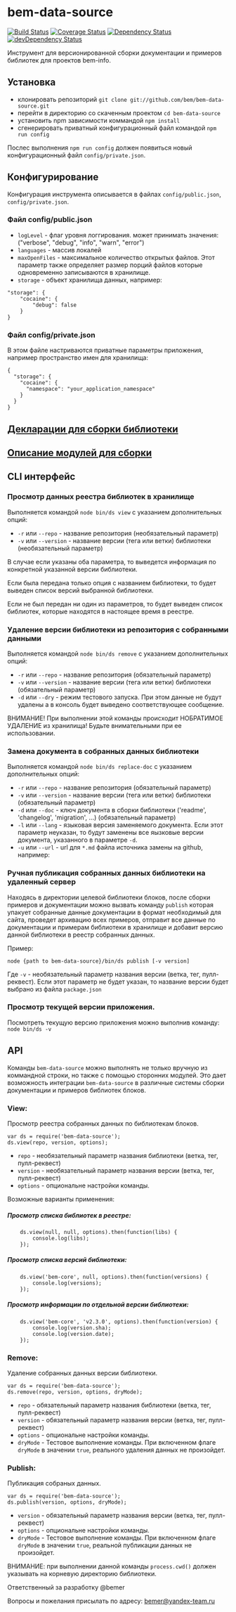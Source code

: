 bem-data-source
===============

[![Build Status](https://travis-ci.org/bem/bem-data-source.svg?branch=master)](https://travis-ci.org/bem/bem-data-source)
[![Coverage Status](https://coveralls.io/repos/bem/bem-data-source/badge.png)](https://coveralls.io/r/bem/bem-data-source)
[![Dependency Status](https://david-dm.org/bem/bem-data-source.svg?style=flat)](https://david-dm.org/bem/bem-data-source)
[![devDependency Status](https://david-dm.org/bem/bem-data-source/dev-status.svg?style=flat)](https://david-dm.org/bem/bem-data-source#info=devDependencies)

Инструмент для версионированной сборки документации и примеров библиотек для проектов bem-info.

## Установка

* клонировать репозиторий `git clone git://github.com/bem/bem-data-source.git`
* перейти в директорию со скаченным проектом `cd bem-data-source`
* установить npm зависимости коммандой `npm install`
* сгенерировать приватный конфигурационный файл командой `npm run config`

Послес выполнения `npm run config` должен появиться новый конфигурационный файл `config/private.json`.

## Конфигурирование

Конфигурация инструмента описывается в файлах `config/public.json`, `config/private.json`.

### Файл config/public.json

* `logLevel` - флаг уровня логгирования. может принимать значения: ("verbose", "debug", "info", "warn", "error")
* `languages` - массив локалей
* `maxOpenFiles` - максимальное количество открытых файлов. Этот параметр также определяет размер
порций файлов которые одновременно записываются в хранилище.
* `storage` - объект хранилища данных, например:

```
"storage": {
    "cocaine": {
        "debug": false
    }
}
```

### Файл config/private.json

В этом файле настриваются приватные параметры приложения, например пространство имен для хранилища:

```
{
  "storage": {
    "cocaine": {
      "namespace": "your_application_namespace"
    }
  }
}
```

## [Декларации для сборки библиотеки](./docs/declarations.md)
 
## [Описание модулей для сборки](./docs/tasks.md)

## CLI интерфейс

### Просмотр данных реестра библиотек в хранилище

Выполняется командой `node bin/ds view` с указанием дополнительных опций:

* `-r` или `--repo` - название репозитория (необязательный параметр)
* `-v` или `--version` - название версии (тега или ветки) библиотеки (необязательный параметр)

В случае если указаны оба параметра, то выведется информация по конкретной указанной версии библиотеки.

Если была передана только опция с названием библиотеки, то будет выведен список версий выбранной библиотеки.

Если не был передан ни один из параметров, то будет выведен список библиотек, которые находятся в настоящее
время в реестре.

### Удаление версии библиотеки из репозитория с собранными данными

Выполняется командой `node bin/ds remove` с указанием дополнительных опций:

* `-r` или `--repo` - название репозитория (обязательный параметр)
* `-v` или `--version` - название версии (тега или ветки) библиотеки (обязательный параметр)
* `-d` или `--dry` - режим тестового запуска. При этом данные не будут удалены а в консоль
будет выведено соответствующее сообщение.

ВНИМАНИЕ! При выполнении этой команды происходит НОБРАТИМОЕ УДАЛЕНИЕ из хранилища!
Будьте внимательными при ее использовании.

### Замена документа в собранных данных библиотеки

Выполняется командой `node bin/ds replace-doc` с указанием дополнительных опций:

* `-r` или `--repo` - название репозитория (обязательный параметр)
* `-v` или `--version` - название версии (тега или ветки) библиотеки (обязательный параметр)
* `-d` или `--doc` - ключ документа в сборки библиотеки ('readme', 'changelog', 'migration', ...) (обязательный параметр)
* `-l` или `--lang` - языковая версия заменяемого документа. Если этот параметр неуказан, то будут заменены
все яызковые версии документа, указанного в параметре `-d`.
* `-u` или `--url` - url для `*.md` файла источника замены на github, например:

### Ручная публикация собранных данных библиотеки на удаленный сервер

Находясь в директории целевой библиотеки блоков, после сборки примеров и документации
можно вызвать команду `publish` которая упакует собранные данные документации в формат
необходимый для сайта, проведет архивацию всех примеров, отправит все данные по документации
и примерам библиотеки в хранилище и добавит версию данной библиотеки в реестр собранных данных.

Пример:
```
node {path to bem-data-source}/bin/ds publish [-v version]
```
Где `-v` - необязательный параметр названия версии (ветка, тег, пулл-реквест).
Если этот параметр не будет указан, то название версии будет выбрано из файла `package.json`

### Просмотр текущей версии приложения.

Посмотреть текущую версию приложения можно выполнив команду: `node bin/ds -v`

## API

Команды `bem-data-source` можно выполнять не только вручную из коммандной строки, но также
с помощью сторонних модулей. Это дает возможность интеграции `bem-data-source`
в различные системы сборки документации и примеров библиотек блоков.

### View:

Просмотр реестра собранных данных по библиотекам блоков.

```
var ds = require('bem-data-source');
ds.view(repo, version, options);
```

* `repo` - необязательный параметр названия библиотеки (ветка, тег, пулл-реквест)
* `version` - необязательный параметр названия версии (ветка, тег, пулл-реквест)
* `options` - опциональне настройки команды.

Возможные варианты применения:

##### Просмотр списка библиотек в реестре:
```
    ds.view(null, null, options).then(function(libs) {
        console.log(libs);
    });
```

##### Просмотр списка версий библиотеки:
```
    ds.view('bem-core', null, options).then(function(versions) {
        console.log(versions);
    });
```

##### Просмотр информации по отдельной версии библиотеки:
```
    ds.view('bem-core', 'v2.3.0', options).then(function(version) {
        console.log(version.sha);
        console.log(version.date);
    });
```

### Remove:

Удаление собранных данных версии библиотеки.

```
var ds = require('bem-data-source');
ds.remove(repo, version, options, dryMode);
```

* `repo` - обязательный параметр названия библиотеки (ветка, тег, пулл-реквест)
* `version` - обязательный параметр названия версии (ветка, тег, пулл-реквест)
* `options` - опциональне настройки команды.
* `dryMode` - Тестовое выполнение команды. При включенном флаге `dryMode` в значении `true`,
реального удаления данных не произойдет.


### Publish:

Публикация собраных данных.

```
var ds = require('bem-data-source');
ds.publish(version, options, dryMode);
```

* `version` - обязательный параметр названия версии (ветка, тег, пулл-реквест)
* `options` - опциональне настройки команды.
* `dryMode` - Тестовое выполнение команды. При включенном флаге `dryMode` в значении `true`,
реальной публикации данных не произойдет.

ВНИМАНИЕ: при выполнении данной команды `process.cwd()` должен указывать на корневую директорию библиотеки.

Ответственный за разработку @bemer

Вопросы и пожелания присылать по адресу: bemer@yandex-team.ru
